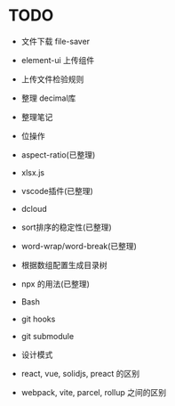 # TODO
- 文件下载 file-saver
- element-ui 上传组件
- 上传文件检验规则
- 整理 decimal库
- 整理笔记
- 位操作
- aspect-ratio(已整理)
- xlsx.js
- vscode插件(已整理)
- dcloud
- sort排序的稳定性(已整理)
- word-wrap/word-break(已整理)
- 根据数组配置生成目录树
- npx 的用法(已整理)
- Bash 
- git hooks
- git submodule
- 设计模式

- react, vue, solidjs, preact 的区别
- webpack, vite, parcel, rollup 之间的区别